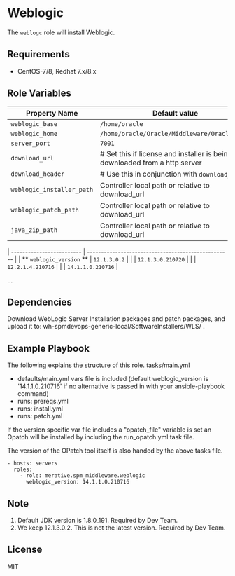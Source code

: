 # Weblogic

The `weblogc` role will install Weblogic.

## Requirements

* CentOS-7/8, Redhat 7.x/8.x

## Role Variables

| Property Name             | Default value                                       |
| ------------------------- | --------------------------------------------------- |
| `weblogic_base`           | `/home/oracle`                                      |
| `weblogic_home`           | `/home/oracle/Oracle/Middleware/Oracle_Home`        |
| `server_port`             | `7001`                                              |
| `download_url`            | # Set this if license and installer is being downloaded from a http server|
| `download_header`         | # Use this in conjunction with `download_url` |
| `weblogic_installer_path` | Controller local path or relative to download_url |
| `weblogic_patch_path`     | Controller local path or relative to download_url |
| `java_zip_path`           | Controller local path or relative to download_url |

| ------------------------- | --------------------------------------------------- |
| ** `weblogic_version` **  | `12.1.3.0.2`                                        |
|                           | `12.1.3.0.210720`                                   |
|                           | `12.2.1.4.210716`                                   |
|                           | `14.1.1.0.210716`                                   |

...

## Dependencies

Download WebLogic Server Installation packages and patch packages, and upload it to: wh-spmdevops-generic-local/SoftwareInstallers/WLS/ .

## Example Playbook

The following explains the structure of this role.
tasks/main.yml
 - defaults/main.yml vars file is included (default weblogic_version is '14.1.1.0.210716' if no alternative is passed in with your ansible-playbook command)
 - runs: prereqs.yml
 - runs: install.yml
 - runs: patch.yml

If the version specific var file includes a "opatch_file" variable is set an Opatch
will be installed by including the run_opatch.yml task file.

The version of the OPatch tool itself is also handed by the above tasks file.

```
- hosts: servers
  roles:
    - role: merative.spm_middleware.weblogic
      weblogic_version: 14.1.1.0.210716
```

## Note

1. Default JDK version is 1.8.0_191. Required by Dev Team.
2. We keep 12.1.3.0.2. This is not the latest version. Required by Dev Team.

## License

MIT
